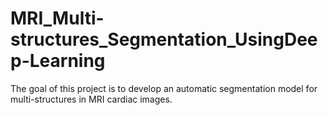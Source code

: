 # MRI_Multi-structures_Segmentation_UsingDeep-Learning
The goal of this project is to develop an automatic segmentation model for multi-structures in MRI cardiac images.
